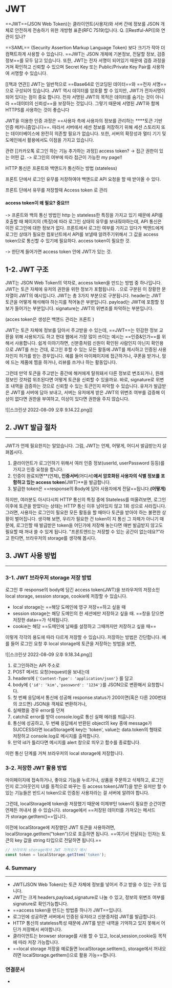 # JWT


==JWT==(JSON Web Token)는 클라이언트(사용자)와 서버 간에 정보를 JSON 개체로 안전하게 전송하기 위한 개방형 표준(RFC 7519)입니다.
Q. [[Restful-API]]와 연관이 있나? 

==SAML== (Security Assertion Markup Language Token) 보다 크기가 작아 더 컴팩트하게 사용할 수 있습니다. ==JWT는 JSON 개체에 기본정보, 전달할 정보, 검증 정보==를 모두 담고 있습니다. 또한, JWT는 전자 서명이 되어있기 때문에 검증 과정을 거쳐 확인하고 신뢰할 수 있으며 Secret Key 또는 Public/Private Key Pair를 사용하여 서명할 수 있습니다.  

[[책과 연관]]
JWT는 일반적으로 ==Base64로 인코딩된 데이터==와 ==전자 서명==으로 구성되어 있습니다. JWT 역시 데이터를 암호활 할 수 있지만, JWT가 전자서명이 되어 있다는 점이 중요 합니다. 전자 서명된 JWT의 목적은 데이터를 숨기는 것이 아니라 ==데이터의 신뢰성==을 보장하는 것입니다. 그렇기 때문에 서명된 JWT와 함께 HTTPS를 사용하는 것이 좋습니다  
  

JWT을 이용한 인증 과정은 ==사용자 측에 사용자의 정보를 관리하는 ****토큰 기반 인증 메커니즘입니다==. 따라서 서버에서 세션 정보를 저장하기 위해 세션 스토리지 또는 데이터베이스에 완전히 의존할 필요가 없습니다. 또한, 서버의 확장성과 멀티 기기 및 도메인에서 활용에서도 이점을 가지고 있습니다.

관련 [[카카오톡 로그인 하는 기능 추가하는 과정]]
access token? 
-> 접근 권한이 있는 어떤 값. 
-> 로그인의 여부에 따라 접근이 가능한 my page!! 

HTTP 통신은 프론트와 백앤드가 통신하는 방법 (stateless)

프론트 단에서 로그인 유무를 저장하여야 백앤드로 API 요청을 할 때 받아올 수 있다. 

프론트 단에서 유무를 저장할때 Access token 로 관리

#### access token이 왜 필요? 중요!!!
-> 프론트와 백의 통신 방법인 http 는 stateless한 특징을 가지고 있기 때문에 API를 호출할 때 페이지의 (특징)에 따라 로그인 상태의 유무를 보내줘야하는데,  API 통신은 이전 로그인에 대한 정보가 없다. 프론트에서 로그인 여부를 가지고 있다가 백앤드에게 로그인 상태가 필요한 컴포넌트에서 API를 보낼때 알려주기위해서  그 값을 access token으로 통신할 수 있기에 필요하다.  access token이 필요한 것.


-> 한단계 들어가면 access token 안에 JWT가 있는 것. 



 



## 1-2. JWT 구조

JWT는 JSON Web Token의 약자로, access token을 만드는 방법 중 하나입니다. JWT는 토큰 자체에 유저의 권한을 위한 정보가 포함됩니다. `.`으로 구분된 이 장황한 문자열이 JWT의 예시입니다. JWT는 총 3가지 부분으로 구분됩니다. header는 JWT 토큰을 어떻게 해석해야 하는지를 적어놓은 부분입니다. payload는 JWT에 포함할 정보가 들어가는 부분입니다. signature는 JWT의 위변조를 파악하는 부분입니다.

(acces token은 생성은 백앤드 관리는 프론트 )

JWT는 토큰 자체에 정보를 담아서 주고받을 수 있는데, ==JWT==는 민감한 정보 교환을 위해 사용되기도 하고 현대 웹에서 가장 많이 쓰이는 예시는 ==인증&인가==를 위해서 사용합니다. 쉽게 이야기하면, 신분증처럼 신원이 확인된 사람인지 아닌지 확인용으로 JWT를 쓰는 건데, 로그인 후할 수 있는 모든 활동에 JWT를 제시하고 인증된 사용자인지 허가를 받는 경우입니다. 예를 들어 마이페이지에 접근하거나, 쿠폰을 받거나, 맘에 드는 제품에 찜을 하거나, 리뷰를 쓰거나 하는 활동입니다.  
  

그런데 만약 토큰을 주고받는 중간에 해커에게 탈취돼서 다른 정보로 변조되거나, 원래 정보인 것처럼 위조된다면 어떻게 토큰을 신뢰할 수 있을까요. 바로, signature로 위변조 내역을 검증하는 것으로 신뢰할 수 있는 토큰인지 파악할 수 있습니다. 유저가 발급받은 JWT를 서버에 담아 보내고, 서버는 유저에게 받은 JWT의 위변조 여부를 검증해 이상이 없다면 권한을 부여하고, 이상이 있다면 권한을 주지 않습니다.

![[스크린샷 2022-08-09 오후 9.14.22.png]]

## 2. JWT 발급 절차

---

JWT가 언제 필요한지는 알았습니다. 그럼, JWT는 언제, 어떻게, 어디서 발급받는지 살펴봅시다.

1.  클라이언트가 로그인하기 위해서 여러 인증 정보(userId, userPassword 등등)를 가지고 인증 요청을 합니다.
2.  인증이 완료되면**(언제)**, 인증서버**(어디서)**에서 암호화된 사용자의 식별 정보를 포함하고 있는 access token**(JWT)**을 발급합니다.
3.  발급한 token은 ==response의 Body에 담아 사용자에게 전달==됩니다.**(어떻게)**

하지만, 여러분도 아시다시피 HTTP 통신의 특징 중에 Stateless를 떠올려보면, 로그인 이후에 토큰을 받았다는 상태는 HTTP 통신 이후 남아있지 않고 1회 성으로 사라집니다. 그러면, 사용자는 로그인이 필요한 모든 활동을 할 때마다 토큰을 받아야 하는 불편한 상황이 벌어집니다. 생각해 보면, 우리가 필요한 건 token이 지 통신 그 자체가 아니기 때문에, 로그인할 때 발급받은 token을 어딘가에 저장해 놓는다면 매번 발급받지 않고도 필요할 때 꺼내 쓸 수 있게 됩니다. "프론트엔드는 저장할 수 있는 공간이 없는데요?”라고 한다면, 브라우저의 storage를 생각해 봅시다.


## 3. JWT 사용 방법

---

### 3-1. JWT 브라우저 storage 저장 방법

로그인 후 response의 body에 담긴 access token(JWT)을 브라우저의 저장소인 local storage, session storage, cookie에 저장할 수 있습니다.

-   local storage는 ==해당 도메인에 영구 저장==하고 싶을 때
-   session storage는 해당 도메인의 한 세션에만 저장하고 싶을 때. ==창을 닫으면 저장한 data==가 삭제됩니다.
-   cookie는 해당 ==도메인에 날짜를 설정하고 그때까지만 저장하고 싶을 때==

이렇게 각각의 용도에 따라 다르게 저장할 수 있습니다. 저장하는 방법은 간단합니다. 예를 들어 로그인 요청 후 local storage에 토큰을 저장하는 방법을 보면,

![[스크린샷 2022-08-09 오후 9.18.34.png]]

1.  로그인하려는 API 주소로
2.  POST 메서드 요청(request)을 보내는데
3.  headers에 `{'Content-Type': 'application/json'}` 를 담고
4.  body에 `{'id': 'kim','password': '1234'}`를 JSON으로 변환해서 요청합니다.
5.  첫 번째 응답에서 통신에 성공해 response.status가 200이면(혹은 다른 200번대의 코드면) JSON을 객체로 변환하거나,
6.  실패했을 경우 error를 던져
7.  catch로 error를 받아 console.log로 통신 실패 에러를 띄웁니다.
8.  통신에 성공하고, 두 번째 응답에서 반환된 object의 key 중에 message가 SUCCESS라면 localStorage에 key는 'token', value는 data.token의 형태로 저장하고 console.log로 메시지를 출력합니다.
9.  만약 id가 틀리다면 메시지를 alert 창으로 띄우고 함수를 종료합니다.

이런 통신 단계를 거쳐 브라우저의 local storage에 저장합니다.

### 3-2. 저장한 JWT 활용 방법

마이페이지에 접속하거나, 좋아요 기능을 누르거나, 상품을 주문하고 삭제하고, 로그인인지 로그아웃인지 UI를 동적으로 바꾸는 등 access token(JWT)을 받은 유저만 할 수 있는 기능들은 반드시 token으로 인증된 사용자라는 걸 서버에 알려야 합니다.  
  

그런데, localStorage에 token을 저장했기 때문에 이제부턴 token이 필요한 순간이면 언제든 꺼내서 쓸 수 있습니다. storage에서 ==저장된 데이터를 가져오는 메서드가 storage.getItem()==입니다.  
  

이전에 localStorage에 저장했던 JWT 토큰을 사용하려면, localStorage.getItem("token")으로 호출하면 됩니다. ==여기서 전달되는 인자는 토큰의 key 값을 string 타입으로 전달하면 됩니다.==

```jsx
// 브라우저 storage에서 JWT 가져오기 예시 
const token = localStorage.getItem('token');
```

### 4. Summary

---

-   JWT(JSON Web Token)는 토큰 자체에 정보를 넣어서 주고 받을 수 있는 구조 입니다.
-   JWT는 크게 headers,payload,signature로 나눌 수 있고, 정보의 위변조 여부를 signature로 확인가능합니다.
-   ==access token을 만드는 방법중 하나가 JWT==입니다.
-   로그인에 성공하면 서버에서 인증된 유저라고 신분증처럼 JWT를 발급합니다.
-   HTTP 통신의 stateless특성 때문에 JWT를 받은 내역을 기억하고 있지 못해서 어딘가 저장해서 써야합니다.
-   클라이언트는 browser storage를 사용 할 수 있고, local,session,cookie등 목적에 따라 저장 가능합니다.
-   ==local storage 저장을 예로들면 localStorage.setItem(), storage에서 꺼내오려면 localStorage.getItem()으로 활용 가능==합니다.




### 연결문서
- 
